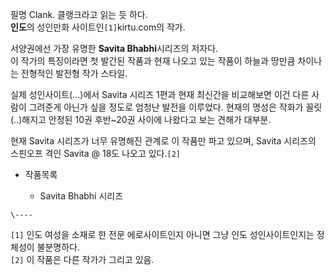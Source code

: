 필명 Clank. 클랭크라고 읽는 듯 하다.  
**인도**의 성인만화 사이트인`[1]`kirtu.com의 작가.

서양권에선 가장 유명한 **Savita Bhabhi**시리즈의 저자다.  
이 작가의 특징이라면 첫 발간된 작품과 현재 나오고 있는 작품이 하늘과 땅만큼 차이나는 전형적인 발전형 작가 스타일.

실제 성인사이트(...)에서 Savita 시리즈 1편과 현재 최신간을 비교해보면 이건 다른 사람이 그려준게 아닌가 싶을 정도로 엄청난 발전을
이루었다. 현재의 명성은 작화가 꼴릿(..)해지고 안정된 10권 후반~20권 사이에 나왔다고 보는 견해가 대부분.  

현재 Savita 시리즈가 너무 유명해진 관계로 이 작품만 파고 있으며, Savita 시리즈의 스핀오프 격인 Savita @ 18도 나오고
있다.`[2]`

  * 작품목록  
  

    * Savita Bhabhi 시리즈  

`\----`

`[1]` 인도 여성을 소재로 한 전문 에로사이트인지 아니면 그냥 인도 성인사이트인지는 정체성이 불분명하다.  
`[2]` 이 작품은 다른 작가가 그리고 있음.

